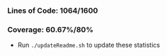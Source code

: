 ### Lines of Code: 1064/1600

### Coverage: 60.67%/80%

- Run `./updateReadme.sh` to update these statistics
